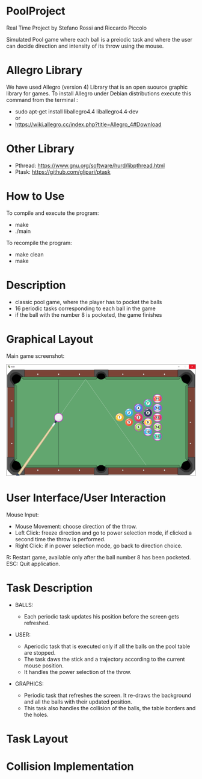 # PoolProject

Real Time Project by Stefano Rossi and Riccardo Piccolo

Simulated Pool game where each ball is a preiodic task and where the user can decide direction and intensity of its throw using the mouse.

# Allegro Library

We have used Allegro (version 4) Library that is an open suource graphic library for games.
To install Allegro under Debian distributions execute this command from the terminal :
- sudo apt‐get install liballegro4.4 liballegro4.4‐dev 
<br/>or<br/>
- https://wiki.allegro.cc/index.php?title=Allegro_4#Download

# Other Library
- Pthread: https://www.gnu.org/software/hurd/libpthread.html
- Ptask: https://github.com/glipari/ptask

# How to Use

To compile and execute the program:
- make
- ./main

To recompile the program:
- make clean
- make

# Description

- classic pool game, where the player has to pocket the balls
- 16 periodic tasks corresponding to each ball in the game
- if the ball with the number 8 is pocketed, the game finishes

# Graphical Layout

Main game screenshot:

![Pool Table Image](https://raw.githubusercontent.com/Baobabbo/PoolProject/master/img/readme/PoolScreen.PNG)


# User Interface/User Interaction

Mouse Input:
  - Mouse Movement: choose direction of the throw.
  - Left Click: freeze direction and go to power selection mode, if clicked a second time the throw is performed.
  - Right Click: if in power selection mode, go back to direction choice.
  
R: Restart game, available only after the ball number 8 has been pocketed.  
ESC: Quit application.

# Task Description

- BALLS:
  - Each periodic task updates his position before the screen gets refreshed.
  
- USER:
  - Aperiodic task that is executed only if all the balls on the pool table are stopped.
  - The task daws the stick and a trajectory according to the current mouse position.
  - It handles the power selection of the throw.
  
- GRAPHICS:
  - Periodic task that refreshes the screen. It re-draws the background and all the balls with their updated position.
  - This task also handles the collision of the balls, the table borders and the holes.
  
# Task Layout
  
# Collision Implementation
